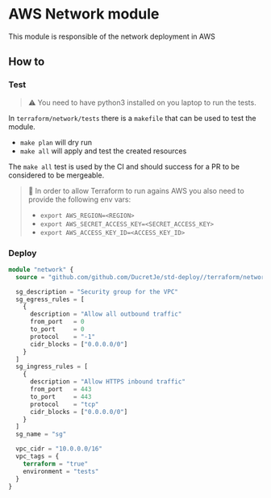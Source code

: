 # AWS Network module

This module is responsible of the network deployment in AWS

## How to


### Test

> ⚠️ You need to have python3 installed on you laptop to run the tests.

In `terraform/network/tests` there is a `makefile` that can be used to test the module.

* `make plan` will dry run
* `make all` will apply and test the created resources

The `make all` test is used by the CI and should success for a PR to be considered to be mergeable.


> 🔑  In order to allow Terraform to run agains AWS you also need to provide the following env vars:
> * `export AWS_REGION=<REGION>`
> * `export AWS_SECRET_ACCESS_KEY=<SECRET_ACCESS_KEY>`
> * `export AWS_ACCESS_KEY_ID=<ACCESS_KEY_ID>`

### Deploy

```terraform
module "network" {
  source = "github.com/github.com/DucretJe/std-deploy//terraform/network/aws"

  sg_description = "Security group for the VPC"
  sg_egress_rules = [
    {
      description = "Allow all outbound traffic"
      from_port   = 0
      to_port     = 0
      protocol    = "-1"
      cidr_blocks = ["0.0.0.0/0"]
    }
  ]
  sg_ingress_rules = [
    {
      description = "Allow HTTPS inbound traffic"
      from_port   = 443
      to_port     = 443
      protocol    = "tcp"
      cidr_blocks = ["0.0.0.0/0"]
    }
  ]
  sg_name = "sg"

  vpc_cidr = "10.0.0.0/16"
  vpc_tags = {
    terraform = "true"
    environment = "tests"
  }
}
```
